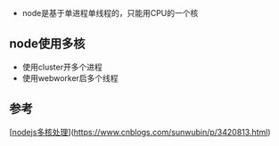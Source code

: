 - node是基于单进程单线程的，只能用CPU的一个核
## node使用多核
- 使用cluster开多个进程
- 使用webworker启多个线程

## 参考

[[nodejs多核处理](https://www.cnblogs.com/sunwubin/p/3420813.html)](https://www.cnblogs.com/sunwubin/p/3420813.html)

